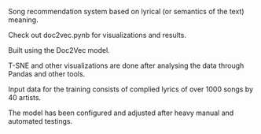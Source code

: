 Song recommendation system based on lyrical (or semantics of the text) meaning.

Check out doc2vec.pynb for visualizations and results.

Built using the Doc2Vec model.

T-SNE and other visualizations are done after analysing the data through Pandas and other tools.

Input data for the training consists of complied lyrics of over 1000 songs by 40 artists.

The model has been configured and adjusted after heavy manual and automated testings.

